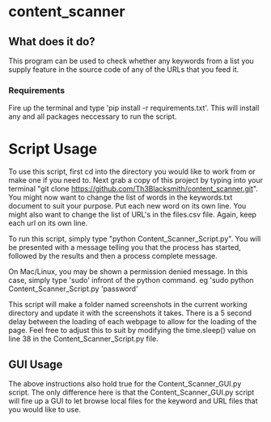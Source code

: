 # content_scanner


## What does it do?

This program can be used to check whether any keywords from a list you supply feature in the source code of any of the URLs that you feed it.

### Requirements

Fire up the terminal and type 'pip install -r requirements.txt'.
This will install any and all packages neccessary to run the script.


# Script Usage

To use this script, first cd into the directory you would like to work from or make one if you need to.
Next grab a copy of this project by typing into your terminal "git clone https://github.com/Th3Blacksmith/content_scanner.git".
You might now want to change the list of words in the keywords.txt document to suit your purpose. Put each new word on its own line.
You might also want to change the list of URL's in the files.csv file. Again, keep each url on its own line.

To run this script, simply type "python Content_Scanner_Script.py". You will be presented with a message telling you that the process has started, followed by the results and then a process complete message.

On Mac/Linux, you may be shown a permission denied message. In this case, simply type 'sudo' infront of the python command. eg 'sudo python Content_Scanner_Script.py 'password'

This script will make a folder named screenshots in the current working directory and update it with the screenshots it takes. There is a 5 second delay between the loading of each webpage to allow for the loading of the page. Feel free to adjust this to suit by modifying the time.sleep() value on line 38 in the Content_Scanner_Script.py file.

## GUI Usage

The above instructions also hold true for the Content_Scanner_GUI.py script. The only difference here is that the Content_Scanner_GUI.py script will fire up a GUI to let browse local files for the keyword and URL files that you would like to use.